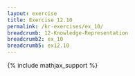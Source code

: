 ```yaml
---
layout: exercise
title: Exercise 12.10
permalink: /kr-exercises/ex_10/
breadcrumb: 12-Knowledge-Representation
breadcrumb2: ex_10
breadcrumb5: ex12.10
---
```


{% include mathjax_support %}

